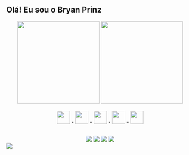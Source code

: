 ## Olá! Eu sou o Bryan Prinz

<div  align="center">
  <div class="graficos">
    <img height="220em" src="https://github-readme-stats.vercel.app/api/?username=Bryanps7&show_icons=true&theme=gotham&locale=pt-BR">
    <img height="220em" src="https://github-readme-stats.vercel.app/api/top-langs/?username=Bryanps7&theme=gotham&layout=donut&locale=pt-BR">
  </div>

  <br>

  <div class="linguagens">
    <img height="35em" src="https://cdn.jsdelivr.net/gh/devicons/devicon@latest/icons/html5/html5-original.svg"> -
    <img height="35em" src="https://cdn.jsdelivr.net/gh/devicons/devicon@latest/icons/css3/css3-original.svg" /> -
    <img height="35em" src="https://cdn.jsdelivr.net/gh/devicons/devicon@latest/icons/javascript/javascript-original.svg" /> -
    <img height="35em" src="https://cdn.jsdelivr.net/gh/devicons/devicon@latest/icons/java/java-original.svg" /> -
    <img height="35em"  src="https://cdn.jsdelivr.net/gh/devicons/devicon@latest/icons/mysql/mysql-original.svg" />        
  </div>
  
  ##

  <div class="redes-socias">
    <a href="https://www.youtube.com/@PrinzCode"><img src="https://img.shields.io/badge/YouTube-FF0000?style=for-the-badge&logo=youtube&logoColor=white"></a>
    <a href="https://www.instagram.com/bryan.ps7/"><img src="https://img.shields.io/badge/Instagram-E4405F?style=for-the-badge&logo=instagram&logoColor=white"></a>
    <a href="malito:bryanprinz2008@gmail.com"><img src="https://img.shields.io/badge/Gmail-D14836?style=for-the-badge&logo=gmail&logoColor=white"></a>
    <a href="https://www.linkedin.com/in/bryan-prinz-da-silva-37186b2a0/"><img src="https://img.shields.io/badge/LinkedIn-0077B5?style=for-the-badge&logo=linkedin&logoColor=white"></a>
  </div>
</div>
<img src="https://bryan-art.netlify.app/">

